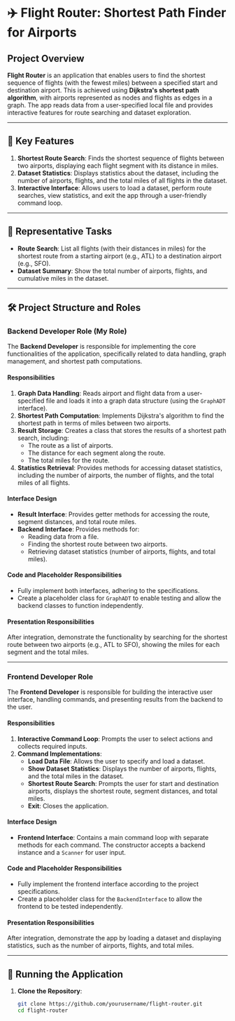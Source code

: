# ✈️ Flight Router: Shortest Path Finder for Airports

## Project Overview

**Flight Router** is an application that enables users to find the shortest sequence of flights (with the fewest miles) between a specified start and destination airport. This is achieved using **Dijkstra's shortest path algorithm**, with airports represented as nodes and flights as edges in a graph. The app reads data from a user-specified local file and provides interactive features for route searching and dataset exploration.

---

## 📑 Key Features

1. **Shortest Route Search**: Finds the shortest sequence of flights between two airports, displaying each flight segment with its distance in miles.
2. **Dataset Statistics**: Displays statistics about the dataset, including the number of airports, flights, and the total miles of all flights in the dataset.
3. **Interactive Interface**: Allows users to load a dataset, perform route searches, view statistics, and exit the app through a user-friendly command loop.

---

## 🎯 Representative Tasks

- **Route Search**: List all flights (with their distances in miles) for the shortest route from a starting airport (e.g., ATL) to a destination airport (e.g., SFO).
- **Dataset Summary**: Show the total number of airports, flights, and cumulative miles in the dataset.

---

## 🛠 Project Structure and Roles

### Backend Developer Role (My Role)

The **Backend Developer** is responsible for implementing the core functionalities of the application, specifically related to data handling, graph management, and shortest path computations.

#### Responsibilities

1. **Graph Data Handling**: Reads airport and flight data from a user-specified file and loads it into a graph data structure (using the `GraphADT` interface).
2. **Shortest Path Computation**: Implements Dijkstra's algorithm to find the shortest path in terms of miles between two airports.
3. **Result Storage**: Creates a class that stores the results of a shortest path search, including:
   - The route as a list of airports.
   - The distance for each segment along the route.
   - The total miles for the route.
4. **Statistics Retrieval**: Provides methods for accessing dataset statistics, including the number of airports, the number of flights, and the total miles of all flights.

#### Interface Design

- **Result Interface**: Provides getter methods for accessing the route, segment distances, and total route miles.
- **Backend Interface**: Provides methods for:
  - Reading data from a file.
  - Finding the shortest route between two airports.
  - Retrieving dataset statistics (number of airports, flights, and total miles).

#### Code and Placeholder Responsibilities

- Fully implement both interfaces, adhering to the specifications.
- Create a placeholder class for `GraphADT` to enable testing and allow the backend classes to function independently.

#### Presentation Responsibilities

After integration, demonstrate the functionality by searching for the shortest route between two airports (e.g., ATL to SFO), showing the miles for each segment and the total miles.

---

### Frontend Developer Role

The **Frontend Developer** is responsible for building the interactive user interface, handling commands, and presenting results from the backend to the user.

#### Responsibilities

1. **Interactive Command Loop**: Prompts the user to select actions and collects required inputs.
2. **Command Implementations**:
   - **Load Data File**: Allows the user to specify and load a dataset.
   - **Show Dataset Statistics**: Displays the number of airports, flights, and the total miles in the dataset.
   - **Shortest Route Search**: Prompts the user for start and destination airports, displays the shortest route, segment distances, and total miles.
   - **Exit**: Closes the application.

#### Interface Design

- **Frontend Interface**: Contains a main command loop with separate methods for each command. The constructor accepts a backend instance and a `Scanner` for user input.

#### Code and Placeholder Responsibilities

- Fully implement the frontend interface according to the project specifications.
- Create a placeholder class for the `BackendInterface` to allow the frontend to be tested independently.

#### Presentation Responsibilities

After integration, demonstrate the app by loading a dataset and displaying statistics, such as the number of airports, flights, and total miles.

---

## 🚀 Running the Application

1. **Clone the Repository**:
   ```bash
   git clone https://github.com/yourusername/flight-router.git
   cd flight-router
